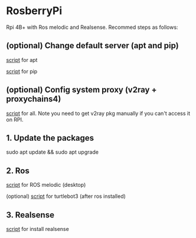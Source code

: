 # RosberryPi

Rpi 4B+ with Ros melodic and Realsense.
Recommed steps as follows:

## (optional) Change default server (apt and pip)

[script](apt-buster/replace.sh) for apt

[script](apt-buster/pip.sh) for pip


## (optional) Config system proxy (v2ray + proxychains4)

[script](v2ray32/main.sh) for all. Note you need to get v2ray pkg manually if you can't access it on RPI.

## 1. Update the packages

sudo apt update && sudo apt upgrade

## 2. Ros

[script](ros/install_ros_melodic.sh) for ROS melodic (desktop)

(optional) [script](ros/install_turtle_melodic.sh) for turtlebot3 (after ros installed)

## 3. Realsense

[script](realsense/install.sh) for install realsense


